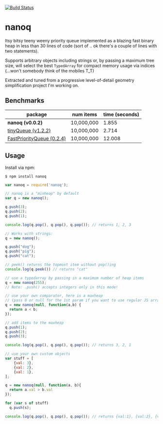 
[![Build Status](https://travis-ci.org/alanmacleod/nanoq.svg?branch=master)](https://travis-ci.org/alanmacleod/nanoq)

# nanoq

Itsy bitsy teeny weeny priority queue implemented as a blazing fast binary heap in less than 30 lines of code (sort of .. ok there's a couple of lines with two statements).

Supports arbitrary objects including strings or, by passing a maximum tree size, will select the best `TypedArray` for compact memory usage via indices (...won't somebody think of the mobiles T_T)

Extracted and tuned from a progressive level-of-detail geometry simplification project I'm working on.

## Benchmarks

package | num items | time (seconds)
--- | --- | ---
**nanoq (v0.0.2)** | 10,000,000 | 1.855
[tinyQueue (v1.2.2)](https://github.com/mourner/tinyqueue) | 10,000,000 | 2.714
[FastPriorityQueue (0.2.4)](https://github.com/lemire/FastPriorityQueue.js) | 10,000,000 | 12.008

## Usage

Install via npm:

```
$ npm install nanoq
```

```js
var nanoq = require('nanoq');

// nanoq is a "minheap" by default
var q = new nanoq();

q.push(3);
q.push(2);
q.push(1);

console.log(q.pop(), q.pop(), q.pop()); // returns 1, 2, 3

// Works with strings:
q = new nanoq();

q.push("dog");
q.push("pig");
q.push("cat");

// peek() returns the topmost item without pop()ing
console.log(q.peek()) // returns "cat"

// use a typedarray by passing in a maximum number of heap items
q = new nanoq(255);
// Note: .push() accepts integers only in this mode!

// use your own comparator, here is a maxheap
// (pass 0 or null for the 1st param if you want to use regular JS arrays)
q = new nanoq(null, function(a,b) {
  return a < b;
});

// add items to the maxheap
q.push(1);
q.push(2);
q.push(3);

console.log(q.pop(), q.pop(), q.pop()); // returns 3, 2, 1

// use your own custom objects
var stuff = [
    {val: 3},
    {val: 2},
    {val: 1},
];

q = new nanoq(null, function(a, b){
  return a.val > b.val
});

for (var s of stuff)
  q.push(s);

console.log(q.pop(), q.pop(), q.pop()); // returns {val:1}, {val:2}, {val:3}
```
